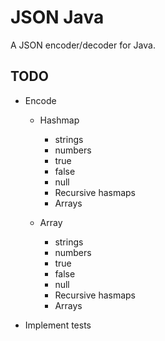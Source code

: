 # JSON Java
A JSON encoder/decoder for Java.

## TODO
- Encode
    - Hashmap
        - strings
        - numbers
        - true
        - false
        - null
        - Recursive hasmaps
        - Arrays
 
    - Array
        - strings
        - numbers
        - true
        - false
        - null
        - Recursive hasmaps
        - Arrays

- Implement tests
